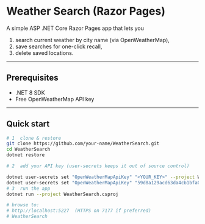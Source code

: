 # Weather Search (Razor Pages)

A simple ASP .NET Core Razor Pages app that lets you  
1. search current weather by city name (via OpenWeatherMap),  
2. save searches for one-click recall,  
3. delete saved locations.

---

## Prerequisites
* .NET 8 SDK  
* Free OpenWeatherMap API key

---

## Quick start

```bash
# 1  clone & restore
git clone https://github.com/your-name/WeatherSearch.git
cd WeatherSearch
dotnet restore

# 2  add your API key (user-secrets keeps it out of source control)

dotnet user-secrets set "OpenWeatherMapApiKey" "<YOUR_KEY>" --project WeatherSearch.csproj
dotnet user-secrets set "OpenWeatherMapApiKey" "59d8a129acd63da4cb1bfa0eebaa429b" --project WeatherSearch.csproj
# 3  run the app
dotnet run --project WeatherSearch.csproj

# browse to:
# http://localhost:5227  (HTTPS on 7177 if preferred)
#   W e a t h e r S e a r c h  
 